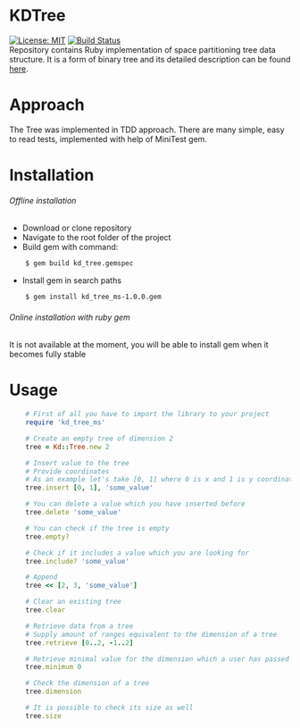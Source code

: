 # KDTree
[![License: MIT](https://img.shields.io/badge/License-MIT-yellow.svg)](https://opensource.org/licenses/MIT)
[![Build Status](https://www.travis-ci.org/mateuszstompor/kdtree.svg?branch=master)](https://www.travis-ci.org/mateuszstompor/kdtree)
<br>
Repository contains Ruby implementation of space partitioning tree data structure. It is a form of binary tree and its detailed description can be found [here](https://en.wikipedia.org/wiki/K-d_tree).

# Approach
The Tree was implemented in TDD approach. There are many simple, easy to read tests, implemented with help of MiniTest gem.

# Installation
###### Offline installation
* Download or clone repository
* Navigate to the root folder of the project
* Build gem with command:
```bash
    $ gem build kd_tree.gemspec
```
* Install gem in search paths
```bash
    $ gem install kd_tree_ms-1.0.0.gem
```

###### Online installation with ruby gem
It is not available at the moment, you will be able to install gem when it becomes fully stable

# Usage
```ruby
    # First of all you have to import the library to your project
    require 'kd_tree_ms'

    # Create an empty tree of dimension 2
    tree = Kd::Tree.new 2

    # Insert value to the tree
    # Provide coordinates
    # As an example let's take [0, 1] where 0 is x and 1 is y coordinate
    tree.insert [0, 1], 'some_value'

    # You can delete a value which you have inserted before
    tree.delete 'some_value'

    # You can check if the tree is empty
    tree.empty?

    # Check if it includes a value which you are looking for
    tree.include? 'some_value'

    # Append
    tree << [2, 3, 'some_value']

    # Clear an existing tree
    tree.clear

    # Retrieve data from a tree
    # Supply amount of ranges equivalent to the dimension of a tree
    tree.retrieve [0..2, -1..2]

    # Retrieve minimal value for the dimension which a user has passed
    tree.minimum 0

    # Check the dimension of a tree
    tree.dimension

    # It is possible to check its size as well
    tree.size
```

